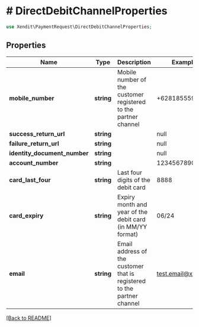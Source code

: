 # # DirectDebitChannelProperties


```php
use Xendit\PaymentRequest\DirectDebitChannelProperties;
```

## Properties

Name | Type | Description | Examples | Notes
------------ | ------------- | ------------- | ------------- | ------------- 
**mobile_number** | **string** | Mobile number of the customer registered to the partner channel | +62818555988 |  [optional]
**success_return_url** | **string** |  | null |  [optional]
**failure_return_url** | **string** |  | null |  [optional]
**identity_document_number** | **string** |  | null |  [optional]
**account_number** | **string** |  | 1234567890 |  [optional]
**card_last_four** | **string** | Last four digits of the debit card | 8888 |  [optional]
**card_expiry** | **string** | Expiry month and year of the debit card (in MM/YY format) | 06/24 |  [optional]
**email** | **string** | Email address of the customer that is registered to the partner channel | test.email@xendit.co |  [optional]

[[Back to README]](../../README.md)
